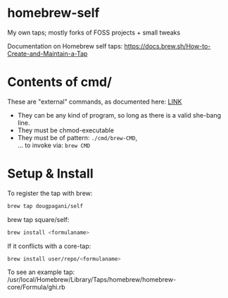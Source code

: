# homebrew-self
My own taps; mostly forks of FOSS projects + small tweaks 

Documentation on Homebrew self taps:
https://docs.brew.sh/How-to-Create-and-Maintain-a-Tap

# Contents of cmd/
These are "external" commands, as documented here: [LINK](https://docs.brew.sh/External-Commands)
- They can be any kind of program, so long as there is a valid she-bang line.
- They must be chmod-executable
- They must be of pattern: `./cmd/brew-CMD`, \
... to invoke via: `brew CMD`

# Setup & Install

To register the tap with brew:
```bash
brew tap dougpagani/self
```

brew tap square/self:
```bash
brew install <formulaname>
```

If it conflicts with a core-tap:
```bash
brew install user/repo/<formulaname>
```

To see an example tap:
/usr/local/Homebrew/Library/Taps/homebrew/homebrew-core/Formula/ghi.rb
